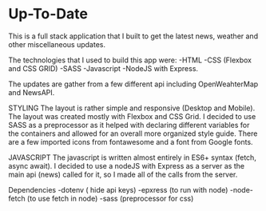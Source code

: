 # Up-To-Date
This is a full stack application that I built to get the latest news, weather and other miscellaneous updates. 

The technologies that I used to build this app were:
-HTML
-CSS (Flexbox and CSS GRID)
-SASS
-Javascript
-NodeJS with Express.

The updates are gather from a few different api including OpenWeahterMap and NewsAPI.

STYLING
The layout is rather simple and responsive (Desktop and Mobile). The layout was created mostly with Flexbox and CSS Grid. I decided to use SASS as a preprocessor as it helped with declaring different variables for the containers and allowed for an overall more organized style guide. There are a few imported icons from fontawesome and a font from Google fonts.  

JAVASCRIPT
The javascript is written almost entirely in ES6+ syntax (fetch, async await). I decided to use a nodeJS with Express as a server as the main api (news) called for it, so I made all of the calls from the server. 

Dependencies
-dotenv ( hide api keys)
-epxress (to run with node)
-node-fetch (to use fetch in node)
-sass (preprocessor for css)
